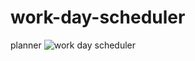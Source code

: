 # work-day-scheduler
planner
![work day scheduler](https://user-images.githubusercontent.com/125926223/233521586-92b5927a-a9ab-4f1f-a444-3fa137ce1512.png)
